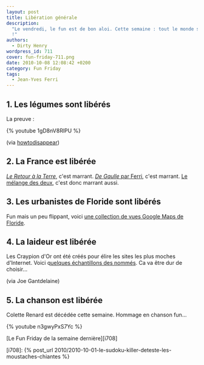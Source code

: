 ```yaml
---
layout: post
title: Libération générale
description:
  "Le vendredi, le fun est de bon aloi. Cette semaine : tout le monde se libère
  !"
authors:
  - Dirty Henry
wordpress_id: 711
cover: fun-friday-711.png
date: 2010-10-08 12:08:42 +0200
category: Fun Friday
tags:
  - Jean-Yves Ferri
---
```


## 1. Les légumes sont libérés

La preuve :

{% youtube 1gD8nV8RlPU %}

(via
[howtodisappear](http://blog.howtodisappear.org/2010/09/dai-mahou-touge-vegetable-suicide.html))

## 2. La France est libérée

[_Le Retour à la Terre_](http://fr.wikipedia.org/wiki/Le_Retour_%C3%A0_la_terre),
c'est marrant.
[_De Gaulle_ par Ferri](http://www.amazon.fr/Gaulle-%C3%A0-plage-Jean-Yves-Ferri/dp/2205059661),
c'est marrant.
[Le mélange des deux](http://www.manularcenet.com/blog/articles/4016/piratage),
c'est donc marrant aussi.

## 3. Les urbanistes de Floride sont libérés

Fun mais un peu flippant, voici
[une collection de vues Google Maps de Floride](http://www.boston.com/bigpicture/2010/09/human_landscapes_in_sw_florida.html).

## 4. La laideur est libérée

Les Craypion d'Or ont été créés pour élire les sites les plus moches d'Internet.
Voici
q[uelques échantillons des nommés](http://lescraypiondor.com/les-categories/).
Ca va être dur de choisir…

(via Joe Gantdelaine)

## 5. La chanson est libérée

Colette Renard est décédée cette semaine. Hommage en chanson fun…

{% youtube n3gwyPxS7Yc %}

[Le Fun Friday de la semaine dernière][i708]

[i708]:
{% post_url 2010/2010-10-01-le-sudoku-killer-deteste-les-moustaches-chiantes %}
